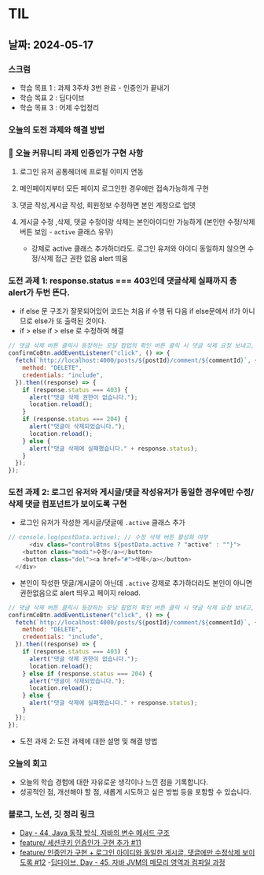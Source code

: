 # TIL

## 날짜: 2024-05-17

### 스크럼

- 학습 목표 1 : 과제 3주차 3번 완료 - 인증인가 끝내기
- 학습 목표 2 : 딥다이브
- 학습 목표 3 : 어제 수업정리

### 오늘의 도전 과제와 해결 방법

### 🔆 오늘 커뮤니티 과제 인증인가 구현 사항

1. 로그인 유저 공통헤더에 프로필 이미지 연동
1. 메인페이지부터 모든 페이지 로그인한 경우에만 접속가능하게 구현
1. 댓글 작성,게시글 작성, 회원정보 수정하면 본인 계정으로 업뎃
1. 게시글 수정 ,삭제, 댓글 수정이랑 삭제는 본인아이디만 가능하게 (본인만 수정/삭제 버튼 보임 - `active` 클래스 유무)

   - 강제로 active 클래스 추가하더라도. 로그인 유저와 아이디 동일하지 않으면 수정/삭제 접근 권한 없음 alert 띄움

### 도전 과제 1: response.status === 403인데 댓글삭제 실패까지 총 alert가 두번 뜬다.

- if else 문 구조가 잘못되어있어 코드는 처음 if 수행 뒤 다음 if else문에서 if가 아니므로 else가 또 출력된 것이다.
- if > else if > else 로 수정하여 해결

```javascript
// 댓글 삭제 버튼 클릭시 등장하는 모달 팝업의 확인 버튼 클릭 시 댓글 삭제 요청 보내고, 삭제 성공 시 새로고침
confirmCoBtn.addEventListener("click", () => {
  fetch(`http://localhost:4000/posts/${postId}/comment/${commentId}`, {
    method: "DELETE",
    credentials: "include",
  }).then((response) => {
    if (response.status === 403) {
      alert("댓글 삭제 권한이 없습니다.");
      location.reload();
    }
    if (response.status === 204) {
      alert("댓글이 삭제되었습니다.");
      location.reload();
    } else {
      alert("댓글 삭제에 실패했습니다." + response.status);
    }
  });
});
```

### 도전 과제 2: 로그인 유저와 게시글/댓글 작성유저가 동일한 경우에만 수정/삭제 댓글 컴포넌트가 보이도록 구현

- 로그인 유저가 작성한 게시글/댓글에 `.active` 클래스 추가

```javascript
// console.log(postData.active); // 수정 삭제 버튼 활성화 여부
      <div class="controlBtns ${postData.active ? "active" : ""}">
    <button class="modi">수정</a></button>
    <button class="del"><a href="#">삭제</a></button>
  </div>
```

- 본인이 작성한 댓글/게시글이 아닌데 `.active` 강제로 추가하더라도 본인이 아니면 권한없음으로 alert 띄우고 페이지 reload.

```javascript
// 댓글 삭제 버튼 클릭시 등장하는 모달 팝업의 확인 버튼 클릭 시 댓글 삭제 요청 보내고, 삭제 성공 시 새로고침
confirmCoBtn.addEventListener("click", () => {
  fetch(`http://localhost:4000/posts/${postId}/comment/${commentId}`, {
    method: "DELETE",
    credentials: "include",
  }).then((response) => {
    if (response.status === 403) {
      alert("댓글 삭제 권한이 없습니다.");
      location.reload();
    } else if (response.status === 204) {
      alert("댓글이 삭제되었습니다.");
      location.reload();
    } else {
      alert("댓글 삭제에 실패했습니다." + response.status);
    }
  });
});
```

- 도전 과제 2: 도전 과제에 대한 설명 및 해결 방법

### 오늘의 회고

- 오늘의 학습 경험에 대한 자유로운 생각이나 느낀 점을 기록합니다.
- 성공적인 점, 개선해야 할 점, 새롭게 시도하고 싶은 방법 등을 포함할 수 있습니다.

### 블로그, 노션, 깃 정리 링크

- [Day - 44, Java 동작 방식, 자바의 변수 메서드 구조](https://sen2y-it.tistory.com/32)
- [feature/ 세션쿠키 인증인가 구현 추가 #11](https://github.com/100-hours-a-week/5-seny-park-community/pull/11)
- [feature/ 인증인가 구현 + 로그인 아이디와 동일한 게시글, 댓글에만 수정삭제 보이도록 #12](https://github.com/100-hours-a-week/5-seny-park-community/pull/12) -[딥다이브, Day - 45, 자바 JVM의 메모리 영역과 컴파일 과정](https://sen2y-it.tistory.com/34)
